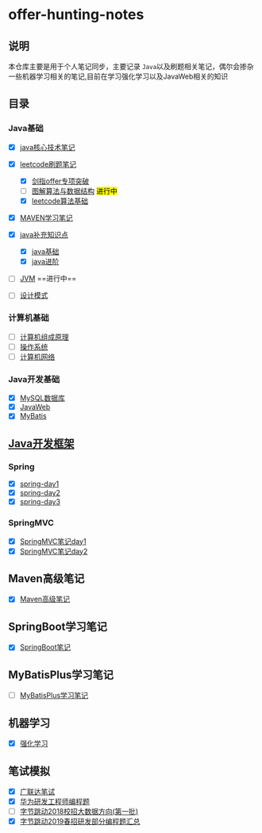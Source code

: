 # offer-hunting-notes

## 说明

本仓库主要是用于个人笔记同步，主要记录 `Java`以及刷题相关笔记，偶尔会掺杂一些机器学习相关的笔记,目前在学习强化学习以及JavaWeb相关的知识

## 目录

### Java基础

- [x] [java核心技术笔记](java核心技术笔记/README.md)
- [x] [leetcode刷题笔记](leetcode/README.md)
  
  - [x] [剑指offer专项突破](leetcode/剑指Offer专项突击版/README.md)
  - [ ] [图解算法与数据结构](leetcode/图解算法与数据结构/README.md) <mark>进行中</mark>
  - [x] [leetcode算法基础](leetcode/leetcode算法基础/README.md)
- [x] [MAVEN学习笔记](maven/README.md)
- [x] [java补充知识点](java补充知识点/README.md)
  - [x] [java基础](java补充知识点/Java基础.md)
  - [x] [java进阶](java补充知识点/Java进阶.md)
- [ ] [JVM](JVM/README.md) ==进行中==
- [ ] [设计模式](设计模式/README.md)

### 计算机基础

- [ ] [计算机组成原理](计算机组成原理/README.md)
- [ ] [操作系统](操作系统/README.md)
- [ ] [计算机网络](计算机网络/README.md)

### Java开发基础

- [x] [MySQL数据库](数据库/MySQL/README.md)
- [x] [JavaWeb](JavaWeb/README.md) 
- [x] [MyBatis](MyBatis/MyBatis笔记.md)

## [Java开发框架](SSM/README.md)

### Spring

- [x] [spring-day1](SSM\Spring笔记\spring_day01\Spring_day01.md)
- [x] [spring-day2](SSM\Spring笔记\spring_day01\Spring_day02.md)
- [x] [spring-day3](SSM\Spring笔记\spring_day01\Spring_day03.md) 

### SpringMVC

- [x] [SpringMVC笔记day1](SSM/SpringMVC笔记/SpringMVC_day01/SpringMVC_day01.md)
- [x] [SpringMVC笔记day2](SSM/SpringMVC笔记/SpringMVC_day02/SpringMVC_day02.md)

## Maven高级笔记

- [x] [Maven高级笔记](SSM/Maven高级笔记/Maven高级.md)

## SpringBoot学习笔记

- [x] [SpringBoot笔记](SSM\SpringBoot笔记\SpringBoot.md)

## MyBatisPlus学习笔记

- [ ] [MyBatisPlus学习笔记](SSM\Mybatisplus笔记\MyBatisPlus.md)





## 机器学习

- [x] [强化学习](machineLearning/reinforcementLearning/REAMDE.md)

## 笔试模拟

- [x] [广联达笔试](笔试模拟\广联达笔试.md)
- [x] [华为研发工程师编程题](笔试模拟\华为研发工程师编程题.md)
- [ ] [字节跳动2018校招大数据方向(第一批)](笔试模拟\字节跳动2018校招大数据方向(第一批).md)
- [x] [字节跳动2019春招研发部分编程题汇总](笔试模拟\字节跳动2019春招研发部分编程题汇总.md)
